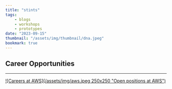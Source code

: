 ```yaml
---
title: "stints"
tags:
    - blogs
    - workshops
    - prototypes
date: "2023-09-15"
thumbnail: "/assets/img/thumbnail/dna.jpeg"
bookmark: true
---
```

<script data-goatcounter="https://rpathangi.goatcounter.com/count"
        async src="//gc.zgo.at/count.js"></script>

## Career Opportunities
---

[![Careers at AWS](/assets/img/aws.jpeg 250x250 "Open positions at AWS")](https://www.amazon.jobs/en/search)

<script src="https://giscus.app/client.js"
        data-repo="rpathangi/rpathangi.github.io"
        data-repo-id="R_kgDOMw51CA"
        data-category="General"
        data-category-id="DIC_kwDOMw51CM4Cidfb"
        data-mapping="pathname"
        data-strict="0"
        data-reactions-enabled="1"
        data-emit-metadata="0"
        data-input-position="top"
        data-theme="dark"
        data-lang="en"
        data-loading="lazy"
        crossorigin="anonymous"
        async>
</script>